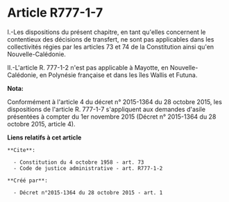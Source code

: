 # Article R777-1-7

I.-Les dispositions du présent chapitre, en tant qu'elles concernent le contentieux des décisions de transfert, ne sont pas
applicables dans les collectivités régies par les articles 73 et 74 de la Constitution ainsi qu'en Nouvelle-Calédonie. 

II.-L'article R. 777-1-2 n'est pas applicable à Mayotte, en Nouvelle-Calédonie, en Polynésie française et dans les îles
Wallis et Futuna.

**Nota:**

Conformément à l'article 4 du décret n° 2015-1364 du 28 octobre 2015, les dispositions de l'article R. 777-1-7 s'appliquent
aux demandes d'asile présentées à compter du 1er novembre 2015 (Décret n° 2015-1364 du 28 octobre 2015, article 4).

**Liens relatifs à cet article**

	**Cite**:

	  - Constitution du 4 octobre 1958 - art. 73
	  - Code de justice administrative - art. R777-1-2

	**Créé par**:

	  - Décret n°2015-1364 du 28 octobre 2015 - art. 1
